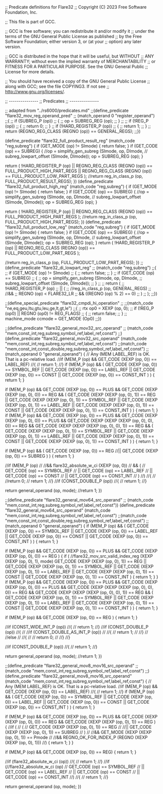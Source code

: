 ;; Predicate definitions for Flare32
;; Copyright (C) 2023 Free Software Foundation, Inc.

;; This file is part of GCC.

;; GCC is free software; you can redistribute it and/or modify it
;; under the terms of the GNU General Public License as published
;; by the Free Software Foundation; either version 3, or (at your
;; option) any later version.

;; GCC is distributed in the hope that it will be useful, but WITHOUT
;; ANY WARRANTY; without even the implied warranty of MERCHANTABILITY
;; or FITNESS FOR A PARTICULAR PURPOSE.  See the GNU General Public
;; License for more details.

;; You should have received a copy of the GNU General Public License
;; along with GCC; see the file COPYING3.  If not see
;; <http://www.gnu.org/licenses/>.

;; ---------------
;; Predicates
;; ---------------

;; adapted from "../rs6000/predicates.md"
;;(define_predicate "flare32_mov_reg_operand_pred"
;;  (match_operand 0 "register_operand")
;;{
;;  if (SUBREG_P (op))
;;  {
;;    op = SUBREG_REG (op);
;;  }
;;
;;  if (!REG_P (op))
;;  {
;;    return 0;
;;  }
;;  if (!HARD_REGISTER_P (op))
;;  {
;;    return 1;
;;  }
;;  return (REGNO_REG_CLASS (REGNO (op)) == GENERAL_REGS);
;;})

(define_predicate "flare32_full_product_result_reg"
  (match_code "reg,subreg")
{
  if (GET_MODE (op) != SImode)
  {
    return false;
  }
  if (GET_CODE (op) == SUBREG)
  {
    //op = simplify_gen_subreg (SImode, op, DImode,
    //  subreg_lowpart_offset (SImode, DImode));
    op = SUBREG_REG (op);
  }

  return (
    !HARD_REGISTER_P (op)
    || REGNO_REG_CLASS (REGNO (op)) == FULL_PRODUCT_HIGH_PART_REGS
    || REGNO_REG_CLASS (REGNO (op)) == FULL_PRODUCT_LOW_PART_REGS
  );
  //return reg_in_class_p (op, FULL_PRODUCT_RESULT_REGS);
})
(define_predicate "flare32_full_product_high_reg"
  (match_code "reg,subreg")
{
  if (GET_MODE (op) != SImode)
  {
    return false;
  }
  if (GET_CODE (op) == SUBREG)
  {
    //op = simplify_gen_subreg (SImode, op, DImode,
    //  subreg_lowpart_offset (SImode, DImode));
    op = SUBREG_REG (op);
  }

  return (
    !HARD_REGISTER_P (op)
    || REGNO_REG_CLASS (REGNO (op)) == FULL_PRODUCT_HIGH_PART_REGS
  );
  //return reg_in_class_p (op, FULL_PRODUCT_HIGH_PART_REGS);
})
(define_predicate "flare32_full_product_low_reg"
  (match_code "reg,subreg")
{
  if (GET_MODE (op) != SImode)
  {
    return false;
  }
  if (GET_CODE (op) == SUBREG)
  {
    //op = simplify_gen_subreg (SImode, op, DImode,
    //  subreg_lowpart_offset (SImode, DImode));
    op = SUBREG_REG (op);
  }
  return (
    !HARD_REGISTER_P (op)
    || REGNO_REG_CLASS (REGNO (op)) == FULL_PRODUCT_LOW_PART_REGS
  );

  //return reg_in_class_p (op, FULL_PRODUCT_LOW_PART_REGS);
})
;;(define_predicate "flare32_di_lowpart_reg"
;;  (match_code "reg,subreg")
;;{
;;  if (GET_MODE (op) != SImode)
;;  {
;;    return false;
;;  }
;;  if (GET_CODE (op) == SUBREG)
;;  {
;;    op = simplify_gen_subreg (SImode, op, DImode,
;;      subreg_lowpart_offset (SImode, DImode));
;;  }
;;
;;  return (
;;    !HARD_REGISTER_P (op)
;;    || (
;;      //reg_in_class_p (op, GENERAL_REGS)
;;      //&&
;;      REGNO (op) < FLARE32_LR
;;      && ((REGNO (op) % 2) == 0)
;;    )
;;  );
;;})

;;(define_special_predicate "flare32_cmpdi_hi_operation"
;;  ;;(match_code "ne,eq,geu,ltu,gtu,leu,ge,lt,gt,le")
;;{
;;  rtx op0 = XEXP (op, 0);
;;  if (!REG_P (op0) || REGNO (op0) != REG_FLAGS)
;;  {
;;    return false;
;;  }
;;  machine_mode ccmode = GET_MODE (Op0)
;;})

;;(define_predicate "flare32_general_mov32_src_operand"
;;  (match_code "mem,const_int,reg,subreg,symbol_ref,label_ref,const")
;;)
(define_predicate "flare32_general_mov32_src_operand"
  (match_code "mem,const_int,reg,subreg,symbol_ref,label_ref,const")
  ;;(match_code "mem,const_int,const_double,reg,subreg,symbol_ref,label_ref,const")
  ;;(match_operand 0 "general_operand")
{
  // Any (MEM LABEL_REF) is OK. That is a pc-relative load.
  //if (MEM_P (op) && GET_CODE (XEXP (op, 0)) == LABEL_REF)
  //{
  //  return 1;
  //}
  if (MEM_P (op)
    && (
      GET_CODE (XEXP (op, 0)) == SYMBOL_REF
      || GET_CODE (XEXP (op, 0)) == LABEL_REF
      || GET_CODE (XEXP (op, 0)) == CONST
      || GET_CODE (XEXP (op, 0)) == CONST_INT
    )
  )
  {
    return 1;
  }

  if (MEM_P (op)
    && GET_CODE (XEXP (op, 0)) == PLUS
    && GET_CODE (XEXP (XEXP (op, 0), 0)) == REG
    && (
      GET_CODE (XEXP (XEXP (op, 0), 1)) == REG
      || GET_CODE (XEXP (XEXP (op, 0), 1)) == SYMBOL_REF
      || GET_CODE (XEXP (XEXP (op, 0), 1)) == LABEL_REF
      || GET_CODE (XEXP (XEXP (op, 0), 1)) == CONST
      || GET_CODE (XEXP (XEXP (op, 0), 1)) == CONST_INT
    )
  )
  {
    return 1;
  }
  if (MEM_P (op)
    && GET_CODE (XEXP (op, 0)) == PLUS
    && GET_CODE (XEXP (XEXP (op, 0), 0)) == PLUS
    && GET_CODE (XEXP (XEXP (XEXP (op, 0), 0), 0)) == REG
    && GET_CODE (XEXP (XEXP (XEXP (op, 0), 0), 1)) == REG
    && (
      GET_CODE (XEXP (XEXP (op, 0), 1)) == SYMBOL_REF
      || GET_CODE (XEXP (XEXP (op, 0), 1)) == LABEL_REF
      || GET_CODE (XEXP (XEXP (op, 0), 1)) == CONST
      || GET_CODE (XEXP (XEXP (op, 0), 1)) == CONST_INT
    )
  )
  {
    return 1;
  }
      
  if (MEM_P (op)
    && (
      GET_CODE (XEXP (op, 0)) == REG
      //|| GET_CODE (XEXP (op, 0)) == SUBREG
    )
  )
  {
    return 1;
  }


  //if (MEM_P (op)
  //  //&& flare32_absolute_w_ci (XEXP (op, 0))
  //  && (
  //    GET_CODE (op) == SYMBOL_REF
  //    || GET_CODE (op) == LABEL_REF
  //    || GET_CODE (op) == CONST
  //    || GET_CODE (op) == CONST_INT
  //  )
  //)
  //{
  //  //return 0;
  //  return 1;
  //}
  //if (CONST_DOUBLE_P (op))
  //{
  //  return 1;
  //}

  return general_operand (op, mode);
  //return 1;
})

;;(define_predicate "flare32_general_mov64_src_operand"
;;  (match_code "mem,const_int,reg,subreg,symbol_ref,label_ref,const"))
(define_predicate "flare32_general_mov64_src_operand"
  (match_code "mem,const_int,reg,subreg,symbol_ref,label_ref,const")
  ;;(match_code "mem,const_int,const_double,reg,subreg,symbol_ref,label_ref,const")
  ;;(match_operand 0 "general_operand")
{
  if (MEM_P (op)
    && (
      GET_CODE (XEXP (op, 0)) == SYMBOL_REF
      || GET_CODE (XEXP (op, 0)) == LABEL_REF
      || GET_CODE (XEXP (op, 0)) == CONST
      || GET_CODE (XEXP (op, 0)) == CONST_INT
    )
  )
  {
    return 1;
  }

  if (MEM_P (op)
    && GET_CODE (XEXP (op, 0)) == PLUS
    && GET_CODE (XEXP (XEXP (op, 0), 0)) == REG
  )
  {
    if (
      //flare32_mov_src_valid_index_reg (XEXP (XEXP (op, 0), 1), mode)
      GET_CODE (XEXP (XEXP (op, 0), 1)) == REG
      || GET_CODE (XEXP (XEXP (op, 0), 1)) == SYMBOL_REF
      || GET_CODE (XEXP (XEXP (op, 0), 1)) == LABEL_REF
      || GET_CODE (XEXP (XEXP (op, 0), 1)) == CONST
      || GET_CODE (XEXP (XEXP (op, 0), 1)) == CONST_INT
    )
    {
      return 1;
    }
  }
  if (MEM_P (op)
    && GET_CODE (XEXP (op, 0)) == PLUS
    && GET_CODE (XEXP (XEXP (op, 0), 0)) == PLUS
    && GET_CODE (XEXP (XEXP (XEXP (op, 0), 0), 0)) == REG
    && GET_CODE (XEXP (XEXP (XEXP (op, 0), 0), 1)) == REG
    && (
      GET_CODE (XEXP (XEXP (op, 0), 1)) == SYMBOL_REF
      || GET_CODE (XEXP (XEXP (op, 0), 1)) == LABEL_REF
      || GET_CODE (XEXP (XEXP (op, 0), 1)) == CONST
      || GET_CODE (XEXP (XEXP (op, 0), 1)) == CONST_INT
    )
  )
  {
    return 1;
  }

  if (MEM_P (op)
    && GET_CODE (XEXP (op, 0)) == REG
  )
  {
    return 1;
  }

  //if (CONST_WIDE_INT_P (op))
  //{
  //  return 1;
  //}
  //if (CONST_DOUBLE_P (op))
  //{
  //  //if (CONST_DOUBLE_AS_INT_P (op))
  //  //{
  //    return 1;
  //  //}
  //  //else
  //  //{
  //  //  return 0;
  //  //}
  //}

  //if (CONST_DOUBLE_P (op))
  //{
  //  return 1;
  //}

  return general_operand (op, mode);
  //return 1;
})

;;(define_predicate "flare32_general_mov8_mov16_src_operand"
;;  (match_code "mem,const_int,reg,subreg,symbol_ref,label_ref,const")
;;)
(define_predicate "flare32_general_mov8_mov16_src_operand"
  (match_code "mem,const_int,reg,subreg,symbol_ref,label_ref,const")
{
  // Any (MEM LABEL_REF) is OK. That is a pc-relative load.
  //if (MEM_P (op) && GET_CODE (XEXP (op, 0)) == LABEL_REF)
  //{
  //  return 1;
  //}
  if (MEM_P (op)
    && (
      GET_CODE (XEXP (op, 0)) == SYMBOL_REF
      || GET_CODE (XEXP (op, 0)) == LABEL_REF
      || GET_CODE (XEXP (op, 0)) == CONST
      || GET_CODE (XEXP (op, 0)) == CONST_INT
    )
  )
  {
    return 1;
  }

  if (MEM_P (op)
    && GET_CODE (XEXP (op, 0)) == PLUS
    && GET_CODE (XEXP (XEXP (op, 0), 0)) == REG
    && GET_CODE (XEXP (XEXP (op, 0), 1)) == REG
  )
  {
    //if (
    //  (
    //    GET_CODE (XEXP (XEXP (op, 0), 1)) == REG
    //    //|| GET_CODE (XEXP (XEXP (op, 0), 1)) == SUBREG
    //  )
    //  //&& GET_MODE (XEXP (XEXP (op, 0), 1)) == Pmode
    //  //&& REGNO_OK_FOR_INDEX_P (REGNO (XEXP (XEXP (op, 0), 1)))
    //)
    {
      return 1;
    }
  }

  if (MEM_P (op) && GET_CODE (XEXP (op, 0)) == REG)
  {
    return 1;
  }

  //if (flare32_absolute_w_ci (op))
  //{
  //  return 1;
  //}
  //if (//flare32_absolute_w_ci (op)
  //  GET_CODE (op) == SYMBOL_REF
  //  || GET_CODE (op) == LABEL_REF
  //  || GET_CODE (op) == CONST
  //  || GET_CODE (op) == CONST_INT
  //)
  //{
  //  return 1;
  //}

  return general_operand (op, mode);
})
